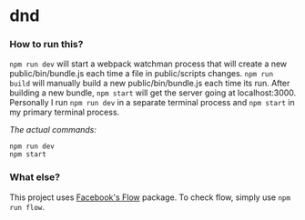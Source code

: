 # dnd

### How to run this?
`npm run dev` will start a webpack watchman process that will create a new public/bin/bundle.js each time a file in public/scripts changes.  `npm run build` will manually build a new public/bin/bundle.js each time its run.  After building a new bundle, `npm start` will get the server going at localhost:3000.  Personally I run `npm run dev` in a separate terminal process and `npm start` in my primary terminal process.

*The actual commands:*
```
npm run dev
npm start
```
### What else?
This project uses [Facebook's Flow](https://flowtype.org) package.  To check flow, simply use `npm run flow`.
